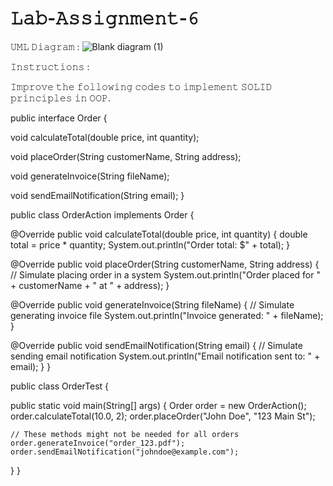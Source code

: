 # 𝙻𝚊𝚋-𝙰𝚜𝚜𝚒𝚐𝚗𝚖𝚎𝚗𝚝-𝟼

𝚄𝙼𝙻 𝙳𝚒𝚊𝚐𝚛𝚊𝚖 : 
![Blank diagram (1)](https://github.com/kevinmlisboa/OOP_LabAssignment_06/assets/133233113/47523351-89ce-4895-8adc-a724e8124e22)


𝙸𝚗𝚜𝚝𝚛𝚞𝚌𝚝𝚒𝚘𝚗𝚜 : 

𝙸𝚖𝚙𝚛𝚘𝚟𝚎 𝚝𝚑𝚎 𝚏𝚘𝚕𝚕𝚘𝚠𝚒𝚗𝚐 𝚌𝚘𝚍𝚎𝚜 𝚝𝚘 𝚒𝚖𝚙𝚕𝚎𝚖𝚎𝚗𝚝 𝚂𝙾𝙻𝙸𝙳 𝚙𝚛𝚒𝚗𝚌𝚒𝚙𝚕𝚎𝚜 𝚒𝚗 𝙾𝙾𝙿.


public interface Order {

  void calculateTotal(double price, int quantity);

  void placeOrder(String customerName, String address);

  void generateInvoice(String fileName);

  void sendEmailNotification(String email);
}

public class OrderAction implements Order {

  @Override
  public void calculateTotal(double price, int quantity) {
    double total = price * quantity;
    System.out.println("Order total: $" + total);
  }

  @Override
  public void placeOrder(String customerName, String address) {
    // Simulate placing order in a system
    System.out.println("Order placed for " + customerName + " at " + address);
  }

  @Override
  public void generateInvoice(String fileName) {
    // Simulate generating invoice file
    System.out.println("Invoice generated: " + fileName);
  }

  @Override
  public void sendEmailNotification(String email) {
    // Simulate sending email notification
    System.out.println("Email notification sent to: " + email);
  }
}

public class OrderTest {

  public static void main(String[] args) {
    Order order = new OrderAction();
    order.calculateTotal(10.0, 2);
    order.placeOrder("John Doe", "123 Main St");

    // These methods might not be needed for all orders
    order.generateInvoice("order_123.pdf");
    order.sendEmailNotification("johndoe@example.com");
  }
}



